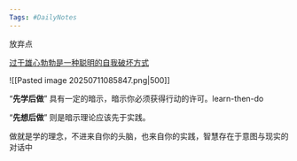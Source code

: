 ```yaml
---
Tags: #DailyNotes 
---
```


放弃点

[过于雄心勃勃是一种聪明的自我破坏方式](https://maalvika.substack.com/p/being-too-ambitious-is-a-clever-form)

![[Pasted image 20250711085847.png|500]]

“**先学后做**” 具有一定的暗示，暗示你必须获得行动的许可。learn-then-do

“**先想后做**” 则是暗示理论应该先于实践。

做就是学的理念，不进来自你的头脑，也来自你的实践，智慧存在于意图与现实的对话中



